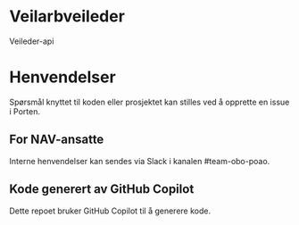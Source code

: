 Veilarbveileder
===============

Veileder-api

# Henvendelser

Spørsmål knyttet til koden eller prosjektet kan stilles ved å opprette en issue i Porten.

## For NAV-ansatte

Interne henvendelser kan sendes via Slack i kanalen #team-obo-poao.

## Kode generert av GitHub Copilot

Dette repoet bruker GitHub Copilot til å generere kode.
